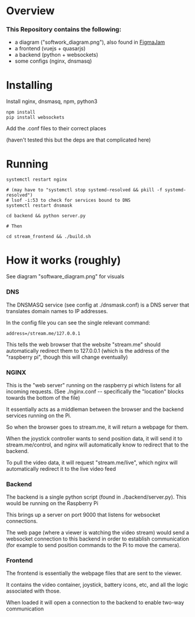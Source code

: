 # Overview

### This Repository contains the following:

- a diagram ("softwork_diagram.png"), also found in [FigmaJam](https://www.figma.com/file/fGmlJz6MOEMSTQu3Qgcmxb/ATLS-5240-Brainstroming?type=whiteboard&node-id=120-571&t=0YDS4JY2bHAS9YUE-0)
- a frontend (vuejs + quasarjs)
- a backend (python + websockets)
- some configs (nginx, dnsmasq)

# Installing

Install nginx, dnsmasq, npm, python3

    npm install
    pip install websockets

Add the .conf files to their correct places

(haven't tested this but the deps are that complicated here)

# Running

    systemctl restart nginx

    # (may have to "systemctl stop systemd-resolved && pkill -f systemd-resolved")
    # lsof -i:53 to check for services bound to DNS
    systemctl restart dnsmask

    cd backend && python server.py

    # Then

    cd stream_frontend && ./build.sh

# How it works (roughly)

See diagram "software_diagram.png" for visuals

### DNS

The DNSMASQ service (see config at ./dnsmask.conf) is a DNS server that translates domain names to IP addresses.

In the config file you can see the single relevant command:

    address=/stream.me/127.0.0.1

This tells the web browser that the website "stream.me" should automatically redirect them to 127.0.0.1 (which is the address of the "raspberry pi", though this will change eventually)

### NGINX

This is the "web server" running on the raspberry pi which listens for all incoming requests. (See ./nginx.conf -- specifically the "location" blocks towards the bottom of the file)

It essentially acts as a middleman between the browser and the backend services running on the Pi.

So when the browser goes to stream.me, it will return a webpage for them.

When the joystick controller wants to send position data, it will send it to stream.me/control, and nginx will automatically know to redirect that to the backend.

To pull the video data, it will request "stream.me/live", which nginx will automatically redirect it to the live video feed

### Backend

The backend is a single python script (found in ./backend/server.py). This would be running on the Raspberry Pi

This brings up a server on port 9000 that listens for websocket connections.

The web page (where a viewer is watching the video stream) would send a websocket connection to this backend in order to establish communication (for example to send position commands to the Pi to move the camera).

### Frontend

The frontend is essentially the webpage files that are sent to the viewer.

It contains the video container, joystick, battery icons, etc, and all the logic associated with those.

When loaded it will open a connection to the backend to enable two-way communication